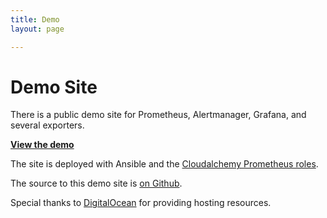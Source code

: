 ```yaml
---
title: Demo
layout: page

---
```

# Demo Site

There is a public demo site for Prometheus, Alertmanager, Grafana, and several exporters.

[**View the demo**](https://demo.do.prometheus.io)

The site is deployed with Ansible and the [Cloudalchemy Prometheus roles](https://github.com/cloudalchemy).

The source to this demo site is [on Github](https://github.com/prometheus/demo-site).

Special thanks to [DigitalOcean](https://digitalocean.com) for providing hosting resources.
